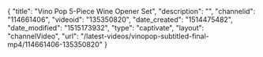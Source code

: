 {
    "title": "Vino Pop 5-Piece Wine Opener Set",
    "description": "",
    "channelid": "114661406",
    "videoid": "135350820",
    "date_created": "1514475482",
    "date_modified": "1515173932",
    "type": "captivate",
    "layout": "channelVideo",
    "url": "\/latest-videos\/vinopop-subtitled-final-mp4\/114661406-135350820"
}